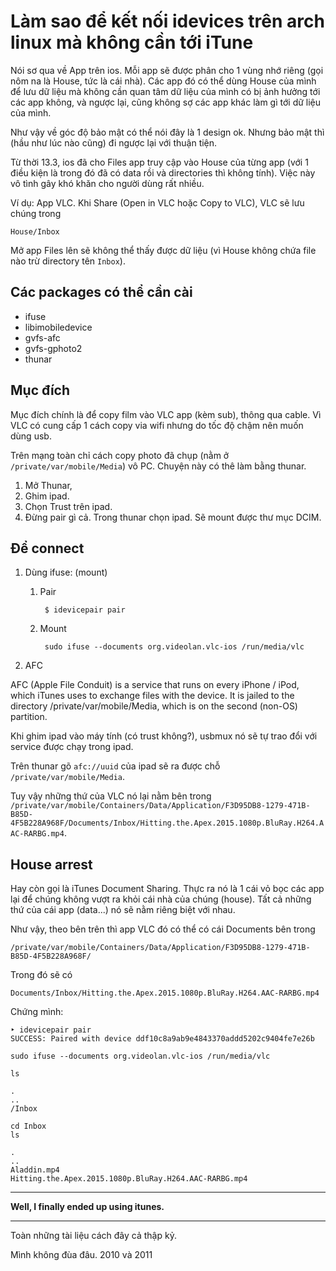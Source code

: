 # Làm sao để kết nối idevices trên arch linux mà không cần tới iTune

Nói sơ qua về App trên ios. Mỗi app sẽ được phân cho 1 vùng nhớ riêng (gọi nôm na là House, tức là cái nhà). Các app đó có thể dùng House của mình để lưu dữ liệu mà không cần quan tâm dữ liệu của mình có bị ảnh hưởng tới các app không, và ngược lại, cũng không sợ các app khác làm gì tới dữ liệu của mình.

Như vậy về góc độ bảo mật có thể nói đây là 1 design ok. Nhưng bảo mật thì (hầu như lúc nào cũng) đi ngược lại với thuận tiện.

Từ thời 13.3, ios đã cho Files app truy cập vào House của từng app (với 1 điều kiện là trong đó đã có data rồi và directories thì không tính). Việc này vô tình gây khó khăn cho người dùng rất nhiều.

Ví dụ: App VLC. Khi Share (Open in VLC hoặc Copy to VLC), VLC sẽ lưu chúng trong 

    House/Inbox

Mở app Files lên sẽ không thể thấy được dữ liệu (vì House không chứa file nào trừ directory tên `Inbox`).


## Các packages có thể cần cài

- ifuse
- libimobiledevice
- gvfs-afc
- gvfs-gphoto2
- thunar

## Mục đích

Mục đích chính là để copy film vào VLC app (kèm sub), thông qua cable. Vì VLC có cung cấp 1 cách copy via wifi nhưng do tốc độ chậm nên muốn dùng usb.

Trên mạng toàn chỉ cách copy photo đã chụp (nằm ở `/private/var/mobile/Media`) vô PC. Chuyện này có thê làm bằng thunar.

1. Mở Thunar,
2. Ghim ipad.
3. Chọn Trust trên ipad.
4. Đừng pair gì cả. Trong thunar chọn ipad. Sẽ mount được thư mục DCIM.

## Để connect

1. Dùng ifuse: (mount)

    1. Pair

            $ idevicepair pair

    2. Mount

            sudo ifuse --documents org.videolan.vlc-ios /run/media/vlc

2. AFC

AFC (Apple File Conduit) is a service that runs on every iPhone / iPod, which iTunes uses to exchange files with the device. It is jailed to the directory /private/var/mobile/Media, which is on the second (non-OS) partition.

Khi ghim ipad vào máy tính (có trust không?), usbmux nó sẽ tự trao đổi với service được chạy trong ipad.

Trên thunar gõ `afc://uuid` của ipad sẽ ra được chỗ `/private/var/mobile/Media`.

Tuy vậy những thứ của VLC nó lại nằm bên trong `/private/var/mobile/Containers/Data/Application/F3D95DB8-1279-471B-B85D-4F5B228A968F/Documents/Inbox/Hitting.the.Apex.2015.1080p.BluRay.H264.AAC-RARBG.mp4`.

## House arrest

Hay còn gọi là iTunes Document Sharing. Thực ra nó là 1 cái vỏ bọc các app lại để chúng không vượt ra khỏi cái nhà của chúng (house). Tất cả những thứ của cái app (data...) nó sẽ nằm riêng biệt với nhau.

Như vậy, theo bên trên thì app VLC đó có thể có cái Documents bên trong

```shell
/private/var/mobile/Containers/Data/Application/F3D95DB8-1279-471B-B85D-4F5B228A968F/
```

Trong đó sẽ có

```
Documents/Inbox/Hitting.the.Apex.2015.1080p.BluRay.H264.AAC-RARBG.mp4
```

Chứng mình:

```
‣ idevicepair pair
SUCCESS: Paired with device ddf10c8a9ab9e4843370addd5202c9404fe7e26b

sudo ifuse --documents org.videolan.vlc-ios /run/media/vlc

ls

.
..
/Inbox

cd Inbox
ls

.
..
Aladdin.mp4
Hitting.the.Apex.2015.1080p.BluRay.H264.AAC-RARBG.mp4
```

---

**Well, I finally ended up using itunes.**

---

Toàn những tài liệu cách đây cả thập kỷ.

Mình không đùa đâu. 2010 và 2011
